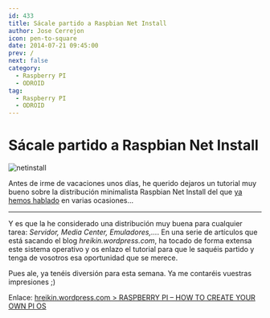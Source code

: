 ```yaml
---
id: 433
title: Sácale partido a Raspbian Net Install
author: Jose Cerrejon
icon: pen-to-square
date: 2014-07-21 09:45:00
prev: /
next: false
category:
  - Raspberry PI
  - ODROID
tag:
  - Raspberry PI
  - ODROID
---
```


# Sácale partido a Raspbian Net Install

![netinstall](/images/minibian.jpg)

Antes de irme de vacaciones unos días, he querido dejaros un tutorial muy bueno sobre la distribución minimalista Raspbian Net Install del que [ya hemos hablado](/post.php?id=422) en varias ocasiones...

- - -
Y es que la he considerado una distribución muy buena para cualquier tarea: *Servidor, Media Center, Emuladores,...*. En una serie de artículos que está sacando el blog *hreikin.wordpress.com*, ha tocado de forma extensa este sistema operativo y os enlazo el tutorial para que le saquéis partido y tenga de vosotros esa oportunidad que se merece.

Pues ale, ya tenéis diversión para esta semana. Ya me contaréis vuestras impresiones ;)

Enlace: [hreikin.wordpress.com > RASPBERRY PI – HOW TO CREATE YOUR OWN PI OS](http://hreikin.wordpress.com/2014/06/21/raspberry-pi-how-to-create-your-own-pi-os/)